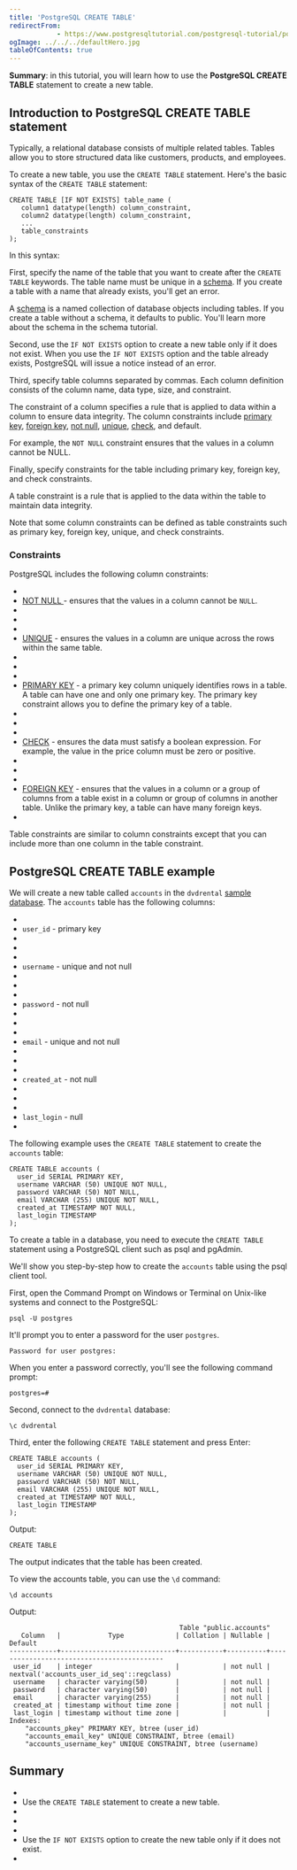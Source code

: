 ```yaml
---
title: 'PostgreSQL CREATE TABLE'
redirectFrom: 
            - https://www.postgresqltutorial.com/postgresql-tutorial/postgresql-create-table/
ogImage: ../../../defaultHero.jpg
tableOfContents: true
---
```

<!-- wp:paragraph -->

**Summary**: in this tutorial, you will learn how to use the **PostgreSQL CREATE TABLE** statement to create a new table.

<!-- /wp:paragraph -->

<!-- wp:heading -->

## Introduction to PostgreSQL CREATE TABLE statement

<!-- /wp:heading -->

<!-- wp:paragraph -->

Typically, a relational database consists of multiple related tables. Tables allow you to store structured data like customers, products, and employees.

<!-- /wp:paragraph -->

<!-- wp:paragraph -->

To create a new table, you use the `CREATE TABLE` statement. Here's the basic syntax of the `CREATE TABLE` statement:

<!-- /wp:paragraph -->

<!-- wp:code {"language":"sql"} -->

```
CREATE TABLE [IF NOT EXISTS] table_name (
   column1 datatype(length) column_constraint,
   column2 datatype(length) column_constraint,
   ...
   table_constraints
);
```

<!-- /wp:code -->

<!-- wp:paragraph -->

In this syntax:

<!-- /wp:paragraph -->

<!-- wp:paragraph -->

First, specify the name of the table that you want to create after the `CREATE TABLE` keywords. The table name must be unique in a [schema](https://www.postgresqltutorial.com/postgresql-administration/postgresql-schema/). If you create a table with a name that already exists, you'll get an error.

<!-- /wp:paragraph -->

<!-- wp:paragraph {"className":"note"} -->

A [schema](https://www.postgresqltutorial.com/postgresql-administration/postgresql-schema/) is a named collection of database objects including tables. If you create a table without a schema, it defaults to public. You'll learn more about the schema in the schema tutorial.

<!-- /wp:paragraph -->

<!-- wp:paragraph -->

Second, use the `IF NOT EXISTS` option to create a new table only if it does not exist. When you use the `IF NOT EXISTS` option and the table already exists, PostgreSQL will issue a notice instead of an error.

<!-- /wp:paragraph -->

<!-- wp:paragraph -->

Third, specify table columns separated by commas. Each column definition consists of the column name, data type, size, and constraint.

<!-- /wp:paragraph -->

<!-- wp:paragraph -->

The constraint of a column specifies a rule that is applied to data within a column to ensure data integrity. The column constraints include [primary key](https://www.postgresqltutorial.com/postgresql-tutorial/postgresql-primary-key/), [foreign key](https://www.postgresqltutorial.com/postgresql-tutorial/postgresql-foreign-key/), [not null](https://www.postgresqltutorial.com/postgresql-tutorial/postgresql-not-null-constraint/), [unique](https://www.postgresqltutorial.com/postgresql-tutorial/postgresql-unique-constraint/), [check](https://www.postgresqltutorial.com/postgresql-tutorial/postgresql-check-constraint/), and default.

<!-- /wp:paragraph -->

<!-- wp:paragraph -->

For example, the `NOT NULL` constraint ensures that the values in a column cannot be NULL.

<!-- /wp:paragraph -->

<!-- wp:paragraph -->

Finally, specify constraints for the table including primary key, foreign key, and check constraints.

<!-- /wp:paragraph -->

<!-- wp:paragraph -->

A table constraint is a rule that is applied to the data within the table to maintain data integrity.

<!-- /wp:paragraph -->

<!-- wp:paragraph -->

Note that some column constraints can be defined as table constraints such as primary key, foreign key, unique, and check constraints.

<!-- /wp:paragraph -->

<!-- wp:heading {"level":3} -->

### Constraints

<!-- /wp:heading -->

<!-- wp:paragraph -->

PostgreSQL includes the following column constraints:

<!-- /wp:paragraph -->

<!-- wp:list -->

- <!-- wp:list-item -->
- [NOT NULL ](https://www.postgresqltutorial.com/postgresql-tutorial/postgresql-not-null-constraint/)- ensures that the values in a column cannot be `NULL`.
- <!-- /wp:list-item -->
-
- <!-- wp:list-item -->
- [UNIQUE](https://www.postgresqltutorial.com/postgresql-tutorial/postgresql-unique-constraint/) - ensures the values in a column are unique across the rows within the same table.
- <!-- /wp:list-item -->
-
- <!-- wp:list-item -->
- [PRIMARY KEY](https://www.postgresqltutorial.com/postgresql-tutorial/postgresql-primary-key/) - a primary key column uniquely identifies rows in a table. A table can have one and only one primary key. The primary key constraint allows you to define the primary key of a table.
- <!-- /wp:list-item -->
-
- <!-- wp:list-item -->
- [CHECK](https://www.postgresqltutorial.com/postgresql-tutorial/postgresql-check-constraint/) - ensures the data must satisfy a boolean expression. For example, the value in the price column must be zero or positive.
- <!-- /wp:list-item -->
-
- <!-- wp:list-item -->
- [FOREIGN KEY](https://www.postgresqltutorial.com/postgresql-tutorial/postgresql-foreign-key/) - ensures that the values in a column or a group of columns from a table exist in a column or group of columns in another table. Unlike the primary key, a table can have many foreign keys.
- <!-- /wp:list-item -->

<!-- /wp:list -->

<!-- wp:paragraph -->

Table constraints are similar to column constraints except that you can include more than one column in the table constraint.

<!-- /wp:paragraph -->

<!-- wp:heading -->

## PostgreSQL CREATE TABLE example

<!-- /wp:heading -->

<!-- wp:paragraph -->

We will create a new table called `accounts` in the `dvdrental` [sample database](https://www.postgresqltutorial.com/postgresql-getting-started/postgresql-sample-database/). The `accounts` table has the following columns:

<!-- /wp:paragraph -->

<!-- wp:list -->

- <!-- wp:list-item -->
- `user_id` - primary key
- <!-- /wp:list-item -->
-
- <!-- wp:list-item -->
- `username` - unique and not null
- <!-- /wp:list-item -->
-
- <!-- wp:list-item -->
- `password` - not null
- <!-- /wp:list-item -->
-
- <!-- wp:list-item -->
- `email` - unique and not null
- <!-- /wp:list-item -->
-
- <!-- wp:list-item -->
- `created_at` - not null
- <!-- /wp:list-item -->
-
- <!-- wp:list-item -->
- `last_login` - null
- <!-- /wp:list-item -->

<!-- /wp:list -->

<!-- wp:paragraph -->

The following example uses the `CREATE TABLE` statement to create the `accounts` table:

<!-- /wp:paragraph -->

<!-- wp:code {"language":"sql"} -->

```
CREATE TABLE accounts (
  user_id SERIAL PRIMARY KEY,
  username VARCHAR (50) UNIQUE NOT NULL,
  password VARCHAR (50) NOT NULL,
  email VARCHAR (255) UNIQUE NOT NULL,
  created_at TIMESTAMP NOT NULL,
  last_login TIMESTAMP
);
```

<!-- /wp:code -->

<!-- wp:paragraph -->

To create a table in a database, you need to execute the `CREATE TABLE` statement using a PostgreSQL client such as psql and pgAdmin.

<!-- /wp:paragraph -->

<!-- wp:paragraph -->

We'll show you step-by-step how to create the `accounts` table using the psql client tool.

<!-- /wp:paragraph -->

<!-- wp:paragraph -->

First, open the Command Prompt on Windows or Terminal on Unix-like systems and connect to the PostgreSQL:

<!-- /wp:paragraph -->

<!-- wp:code -->

```
psql -U postgres
```

<!-- /wp:code -->

<!-- wp:paragraph -->

It'll prompt you to enter a password for the user `postgres`.

<!-- /wp:paragraph -->

<!-- wp:code -->

```
Password for user postgres:
```

<!-- /wp:code -->

<!-- wp:paragraph -->

When you enter a password correctly, you'll see the following command prompt:

<!-- /wp:paragraph -->

<!-- wp:code -->

```
postgres=#
```

<!-- /wp:code -->

<!-- wp:paragraph -->

Second, connect to the `dvdrental` database:

<!-- /wp:paragraph -->

<!-- wp:code -->

```
\c dvdrental
```

<!-- /wp:code -->

<!-- wp:paragraph -->

Third, enter the following `CREATE TABLE` statement and press Enter:

<!-- /wp:paragraph -->

<!-- wp:code -->

```
CREATE TABLE accounts (
  user_id SERIAL PRIMARY KEY,
  username VARCHAR (50) UNIQUE NOT NULL,
  password VARCHAR (50) NOT NULL,
  email VARCHAR (255) UNIQUE NOT NULL,
  created_at TIMESTAMP NOT NULL,
  last_login TIMESTAMP
);
```

<!-- /wp:code -->

<!-- wp:paragraph -->

Output:

<!-- /wp:paragraph -->

<!-- wp:code -->

```
CREATE TABLE
```

<!-- /wp:code -->

<!-- wp:paragraph -->

The output indicates that the table has been created.

<!-- /wp:paragraph -->

<!-- wp:paragraph -->

To view the accounts table, you can use the `\d` command:

<!-- /wp:paragraph -->

<!-- wp:code -->

```
\d accounts
```

<!-- /wp:code -->

<!-- wp:paragraph -->

Output:

<!-- /wp:paragraph -->

<!-- wp:code -->

```
                                           Table "public.accounts"
   Column   |            Type             | Collation | Nullable |                  Default
------------+-----------------------------+-----------+----------+-------------------------------------------
 user_id    | integer                     |           | not null | nextval('accounts_user_id_seq'::regclass)
 username   | character varying(50)       |           | not null |
 password   | character varying(50)       |           | not null |
 email      | character varying(255)      |           | not null |
 created_at | timestamp without time zone |           | not null |
 last_login | timestamp without time zone |           |          |
Indexes:
    "accounts_pkey" PRIMARY KEY, btree (user_id)
    "accounts_email_key" UNIQUE CONSTRAINT, btree (email)
    "accounts_username_key" UNIQUE CONSTRAINT, btree (username)
```

<!-- /wp:code -->

<!-- wp:heading -->

## Summary

<!-- /wp:heading -->

<!-- wp:list -->

- <!-- wp:list-item -->
- Use the `CREATE TABLE` statement to create a new table.
- <!-- /wp:list-item -->
-
- <!-- wp:list-item -->
- Use the `IF NOT EXISTS` option to create the new table only if it does not exist.
- <!-- /wp:list-item -->

<!-- /wp:list -->
